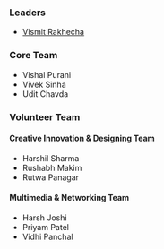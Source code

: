 ### Leaders
* [Vismit Rakhecha](mailto:vismit.rakhecha@owasp.org)

### Core Team
* Vishal Purani
* Vivek Sinha
* Udit Chavda

### Volunteer Team
#### Creative Innovation & Designing Team
* Harshil Sharma
* Rushabh Makim
* Rutwa Panagar

#### Multimedia & Networking Team
* Harsh Joshi
* Priyam Patel
* Vidhi Panchal
